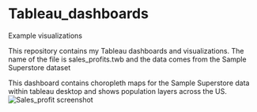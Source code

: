 # Tableau_dashboards
Example visualizations

This repository contains my Tableau dashboards and visualizations.
The name of the file is sales_profits.twb
and the data comes from the Sample Superstore dataset

  This dashboard contains choropleth maps for the Sample Superstore data within tableau desktop and shows population layers 
    across the US. 
![Sales_profit screenshot](https://user-images.githubusercontent.com/67971912/171043041-f896829e-1b97-48bf-a4b2-e258cede1a20.png)
